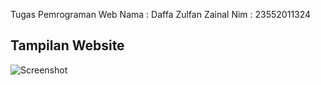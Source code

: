 Tugas Pemrograman Web
Nama : Daffa Zulfan Zainal
Nim : 23552011324

## Tampilan Website
![Screenshot](Screenshot.png)
